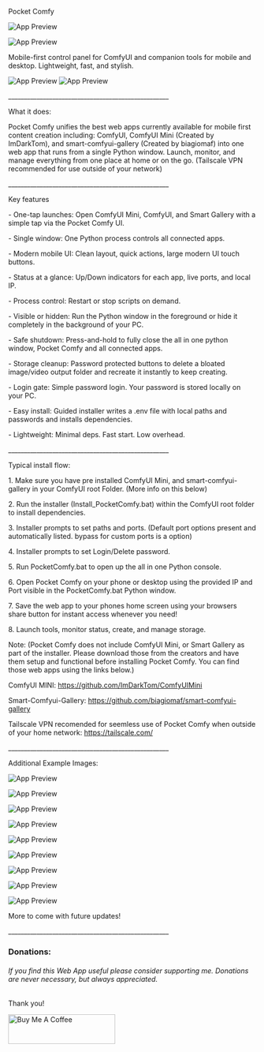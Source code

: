 Pocket Comfy

![App Preview](https://github.com/PastLifeDreamer/Pocket-Comfy/blob/main/static/pocket-comfy-hero.png?raw=true)

![App Preview](https://github.com/PastLifeDreamer/Pocket-Comfy/blob/main/static/ExampleImages/PocketComfyTemplate.png?raw=true)

Mobile-first control panel for ComfyUI and companion tools for mobile and desktop. Lightweight, fast, and stylish.

![App Preview](https://github.com/PastLifeDreamer/Pocket-Comfy/blob/main/static/ExampleImages/LoginPage.GIF?raw=true) ![App Preview](https://github.com/PastLifeDreamer/Pocket-Comfy/blob/main/static/ExampleImages/ControlePage.GIF?raw=true)


\_\_\_\_\_\_\_\_\_\_\_\_\_\_\_\_\_\_\_\_\_\_\_\_\_\_\_\_\_\_\_\_\_\_\_\_\_\_\_\_\_\_\_\_\_\_\_\_\_\_\_

What it does:

Pocket Comfy unifies the best web apps currently available for mobile first content creation including: ComfyUI, ComfyUI Mini (Created by ImDarkTom), and smart-comfyui-gallery (Created by biagiomaf) into one web app that runs from a single Python window. Launch, monitor, and manage everything from one place at home or on the go. (Tailscale VPN recommended for use outside of your network)

\_\_\_\_\_\_\_\_\_\_\_\_\_\_\_\_\_\_\_\_\_\_\_\_\_\_\_\_\_\_\_\_\_\_\_\_\_\_\_\_\_\_\_\_\_\_\_\_\_\_\_

Key features

\- One-tap launches: Open ComfyUI Mini, ComfyUI, and Smart Gallery with a simple tap via the Pocket Comfy UI.

\- Single window: One Python process controls all connected apps.

\- Modern mobile UI: Clean layout, quick actions, large modern UI touch buttons.

\- Status at a glance: Up/Down indicators for each app, live ports, and local IP.

\- Process control: Restart or stop scripts on demand.

\- Visible or hidden: Run the Python window in the foreground or hide it completely in the background of your PC.

\- Safe shutdown: Press-and-hold to fully close the all in one python window, Pocket Comfy and all connected apps.

\- Storage cleanup: Password protected buttons to delete a bloated image/video output folder and recreate it instantly to keep creating.

\- Login gate: Simple password login. Your password is stored locally on your PC.

\- Easy install: Guided installer writes a .env file with local paths and passwords and installs dependencies.

\- Lightweight: Minimal deps. Fast start. Low overhead.


\_\_\_\_\_\_\_\_\_\_\_\_\_\_\_\_\_\_\_\_\_\_\_\_\_\_\_\_\_\_\_\_\_\_\_\_\_\_\_\_\_\_\_\_\_\_\_\_\_\_\_

Typical install flow:

1\. Make sure you have pre installed ComfyUI Mini, and smart-comfyui-gallery in your ComfyUI root Folder. (More info on this below)

2\. Run the installer (Install_PocketComfy.bat) within the ComfyUI root folder to install dependencies.

3\. Installer prompts to set paths and ports. (Default port options present and automatically listed. bypass for custom ports is a option)

4\. Installer prompts to set Login/Delete password.

5\. Run PocketComfy.bat to open up the all in one Python console.

6\. Open Pocket Comfy on your phone or desktop using the provided IP and Port visible in the PocketComfy.bat Python window.

7\. Save the web app to your phones home screen using your browsers share button for instant access whenever you need!

8\. Launch tools, monitor status, create, and manage storage.


Note: (Pocket Comfy does not include ComfyUI Mini, or Smart Gallery as part of the installer. Please download those from the creators and have them setup and functional before installing Pocket Comfy. You can find those web apps using the links below.)


ComfyUI MINI: https://github.com/ImDarkTom/ComfyUIMini 


Smart-Comfyui-Gallery: https://github.com/biagiomaf/smart-comfyui-gallery


Tailscale VPN recomended for seemless use of Pocket Comfy when outside of your home network: https://tailscale.com/

\_\_\_\_\_\_\_\_\_\_\_\_\_\_\_\_\_\_\_\_\_\_\_\_\_\_\_\_\_\_\_\_\_\_\_\_\_\_\_\_\_\_\_\_\_\_\_\_\_\_\_


Additional Example Images:

![App Preview](https://github.com/PastLifeDreamer/Pocket-Comfy/blob/main/static/ExampleImages/PhoneIcon.PNG?raw=true)

![App Preview](https://github.com/PastLifeDreamer/Pocket-Comfy/blob/main/static/ExampleImages/Login.PNG?raw=true)

![App Preview](https://github.com/PastLifeDreamer/Pocket-Comfy/blob/main/static/ExampleImages/ControlPage.PNG?raw=true)

![App Preview](https://github.com/PastLifeDreamer/Pocket-Comfy/blob/main/static/ExampleImages/Functions.PNG?raw=true)

![App Preview](https://github.com/PastLifeDreamer/Pocket-Comfy/blob/main/static/ExampleImages/NetworkStatus.jpg?raw=true)

![App Preview](https://github.com/PastLifeDreamer/Pocket-Comfy/blob/main/static/ExampleImages/Mini.PNG?raw=true)

![App Preview](https://github.com/PastLifeDreamer/Pocket-Comfy/blob/main/static/ExampleImages/ImageGen.PNG?raw=true)

![App Preview](https://github.com/PastLifeDreamer/Pocket-Comfy/blob/main/static/ExampleImages/Gallery.PNG?raw=true)

![App Preview](https://github.com/PastLifeDreamer/Pocket-Comfy/blob/main/static/ExampleImages/ComfyUI.PNG?raw=true)




More to come with future updates! 



\_\_\_\_\_\_\_\_\_\_\_\_\_\_\_\_\_\_\_\_\_\_\_\_\_\_\_\_\_\_\_\_\_\_\_\_\_\_\_\_\_\_\_\_\_\_\_\_\_\_\_



### **Donations:**



###### If you find this Web App useful please consider supporting me. Donations are never necessary, but always appreciated. 



Thank you!



<a href="https://www.buymeacoffee.com/pastlifedreamer" target="\_blank"><img src="https://cdn.buymeacoffee.com/buttons/v2/default-blue.png" alt="Buy Me A Coffee" style="height: 60px !important;width: 217px !important;" ></a>









